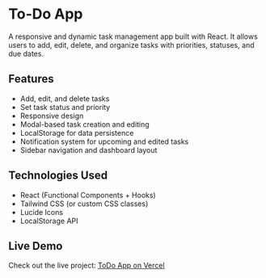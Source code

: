 # To-Do App

A responsive and dynamic task management app built with React. It allows users to add, edit, delete, and organize tasks with priorities, statuses, and due dates.

## Features

- Add, edit, and delete tasks
- Set task status and priority
- Responsive design
- Modal-based task creation and editing
- LocalStorage for data persistence
- Notification system for upcoming and edited tasks
- Sidebar navigation and dashboard layout

## Technologies Used

- React (Functional Components + Hooks)
- Tailwind CSS (or custom CSS classes)
- Lucide Icons
- LocalStorage API

##  Live Demo

Check out the live project: [ToDo App on Vercel](https://to-do-app-one-rho.vercel.app/)
